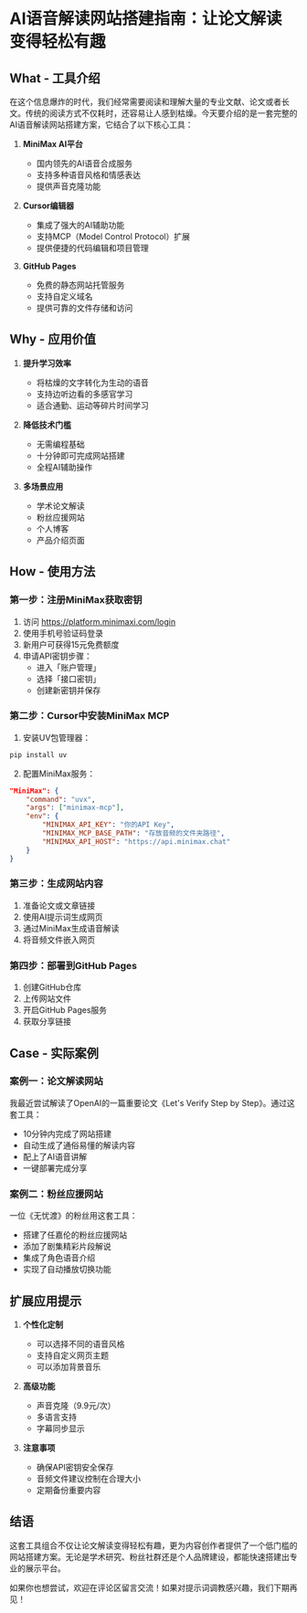 # AI语音解读网站搭建指南：让论文解读变得轻松有趣

## What - 工具介绍
在这个信息爆炸的时代，我们经常需要阅读和理解大量的专业文献、论文或者长文。传统的阅读方式不仅耗时，还容易让人感到枯燥。今天要介绍的是一套完整的AI语音解读网站搭建方案，它结合了以下核心工具：

1. **MiniMax AI平台**
   - 国内领先的AI语音合成服务
   - 支持多种语音风格和情感表达
   - 提供声音克隆功能

2. **Cursor编辑器**
   - 集成了强大的AI辅助功能
   - 支持MCP（Model Control Protocol）扩展
   - 提供便捷的代码编辑和项目管理

3. **GitHub Pages**
   - 免费的静态网站托管服务
   - 支持自定义域名
   - 提供可靠的文件存储和访问

## Why - 应用价值

1. **提升学习效率**
   - 将枯燥的文字转化为生动的语音
   - 支持边听边看的多感官学习
   - 适合通勤、运动等碎片时间学习

2. **降低技术门槛**
   - 无需编程基础
   - 十分钟即可完成网站搭建
   - 全程AI辅助操作

3. **多场景应用**
   - 学术论文解读
   - 粉丝应援网站
   - 个人博客
   - 产品介绍页面

## How - 使用方法

### 第一步：注册MiniMax获取密钥
1. 访问 https://platform.minimaxi.com/login
2. 使用手机号验证码登录
3. 新用户可获得15元免费额度
4. 申请API密钥步骤：
   - 进入「账户管理」
   - 选择「接口密钥」
   - 创建新密钥并保存

### 第二步：Cursor中安装MiniMax MCP
1. 安装UV包管理器：
```bash
pip install uv
```

2. 配置MiniMax服务：
```json
"MiniMax": {
    "command": "uvx",
    "args": ["minimax-mcp"],
    "env": {
        "MINIMAX_API_KEY": "你的API Key",
        "MINIMAX_MCP_BASE_PATH": "存放音频的文件夹路径",
        "MINIMAX_API_HOST": "https://api.minimax.chat"
    }
}
```

### 第三步：生成网站内容
1. 准备论文或文章链接
2. 使用AI提示词生成网页
3. 通过MiniMax生成语音解读
4. 将音频文件嵌入网页

### 第四步：部署到GitHub Pages
1. 创建GitHub仓库
2. 上传网站文件
3. 开启GitHub Pages服务
4. 获取分享链接

## Case - 实际案例

### 案例一：论文解读网站
我最近尝试解读了OpenAI的一篇重要论文《Let's Verify Step by Step》。通过这套工具：
- 10分钟内完成了网站搭建
- 自动生成了通俗易懂的解读内容
- 配上了AI语音讲解
- 一键部署完成分享

### 案例二：粉丝应援网站
一位《无忧渡》的粉丝用这套工具：
- 搭建了任嘉伦的粉丝应援网站
- 添加了剧集精彩片段解说
- 集成了角色语音介绍
- 实现了自动播放切换功能

## 扩展应用提示

1. **个性化定制**
   - 可以选择不同的语音风格
   - 支持自定义网页主题
   - 可以添加背景音乐

2. **高级功能**
   - 声音克隆（9.9元/次）
   - 多语言支持
   - 字幕同步显示

3. **注意事项**
   - 确保API密钥安全保存
   - 音频文件建议控制在合理大小
   - 定期备份重要内容

## 结语

这套工具组合不仅让论文解读变得轻松有趣，更为内容创作者提供了一个低门槛的网站搭建方案。无论是学术研究、粉丝社群还是个人品牌建设，都能快速搭建出专业的展示平台。

如果你也想尝试，欢迎在评论区留言交流！如果对提示词调教感兴趣，我们下期再见！ 